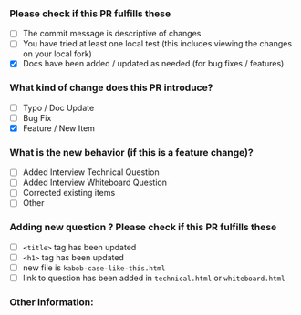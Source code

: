 <!-- 
Please use the below as a GUIDE not a Requirement.  
More detail allows for quicker reviews and faster acceptance of a Pull Request 

Each checkbox can be filled if you replace the space with a lowercase x (as shown in the Docs field)
-->
### Please check if this PR fulfills these
- [ ] The commit message is descriptive of changes
- [ ] You have tried at least one local test (this includes viewing the changes on your local fork)
- [x] Docs have been added / updated as needed (for bug fixes / features) 

### What kind of change does this PR introduce? 

- [ ] Typo / Doc Update
- [ ] Bug Fix <!-- Including Fixes Issue #  will close an issue when merged -->
- [x] Feature / New Item

### What is the new behavior (if this is a feature change)?

- [ ] Added Interview Technical Question
- [ ] Added Interview Whiteboard Question
- [ ] Corrected existing items
- [ ] Other

### Adding new question ? Please check if this PR fulfills these

 - [ ] `<title>` tag has been updated
 - [ ] `<h1>` tag has been updated
 - [ ] new file is `kabob-case-like-this.html`
 - [ ] link to question has been added in `technical.html` or `whiteboard.html`

### Other information:
<!-- Any notes or other thoughts you believe will be helpful in understanding the included changes-->
